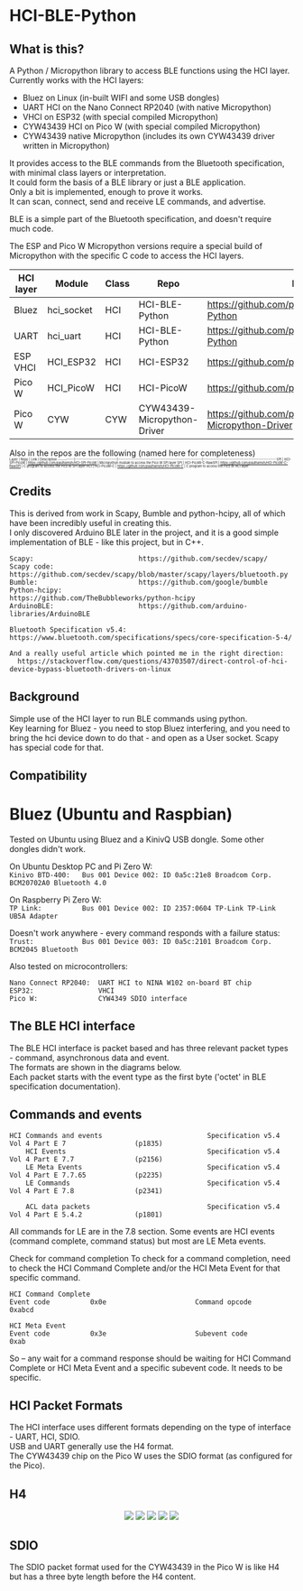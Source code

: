 # HCI-BLE-Python

## What is this? 

A Python / Micropython library to access BLE functions using the HCI layer.   
Currently works with the HCI layers:
- Bluez on Linux (in-built WIFI and some USB dongles)   
- UART HCI on the Nano Connect RP2040 (with native Micropython)
- VHCI on ESP32 (with special compiled Micropython)   
- CYW43439 HCI on Pico W (with special compiled Micropython)
- CYW43439 native Micropython (includes its own CYW43439 driver written in Micropython)      

It provides access to the BLE commands from the Bluetooth specification, with minimal class layers or interpretation.  
It could form the basis of a BLE library or just a BLE application.   
Only a bit is implemented, enough to prove it works.  
It can scan, connect, send and receive LE commands, and advertise.   

BLE is a simple part of the Bluetooth specification, and doesn't require much code.   

The ESP and Pico W Micropython versions require a special build of Micropython with the specific C code to access the HCI layers.   

 HCI layer | Module     | Class        | Repo                        | Link
-----------|------------|--------------|-----------------------------|---------------------------------------------------------
 Bluez     | hci_socket | HCI          | HCI-BLE-Python              | https://github.com/paulhamsh/HCI-BLE-Python
 UART      | hci_uart   | HCI          | HCI-BLE-Python              | https://github.com/paulhamsh/HCI-BLE-Python
 ESP VHCI  | HCI_ESP32  | HCI          | HCI-ESP32                   | https://github.com/paulhamsh/HCI-ESP32
 Pico W    | HCI_PicoW  | HCI          | HCI-PicoW                   | https://github.com/paulhamsh/HCI-PicoW
 Pico W    | CYW        | CYW          | CYW43439-Micropython-Driver | https://github.com/paulhamsh/CYW43439-Micropython-Driver     

Also in the repos are the following (named here for completeness)    
<span style="font-size:0.4em;">
 Layer     | Repo                        | Link                                                     | Description
-----------|-----------------------------|----------------------------------------------------------|--------------------------------------------------
 SPI       | HCI-SPI-PicoW               | https://github.com/paulhamsh/HCI-SPI-PicoW               | Micropython module to access the Pico W SPI layer
 SPI       | HCI-PicoW-C-RawSPI          | https://github.com/paulhamsh/HCI-PicoW-C-RawSPI          | C program to access the Pico W SPI layer
 HCI       | HCI-PicoW-C                 | https://github.com/paulhamsh/HCI-PicoW-C                 | C program to access the Pico W HCI layer 
 </span>


## Credits

This is derived from work in Scapy, Bumble and python-hcipy, all of which have been incredibly useful in creating this.   
I only discovered Arduino BLE later in the project, and it is a good simple implementation of BLE - like this project, but in C++.   

```
Scapy:                          https://github.com/secdev/scapy/
Scapy code:                     https://github.com/secdev/scapy/blob/master/scapy/layers/bluetooth.py
Bumble:                         https://github.com/google/bumble
Python-hcipy:                   https://github.com/TheBubbleworks/python-hcipy
ArduinoBLE:                     https://github.com/arduino-libraries/ArduinoBLE   

Bluetooth Specification v5.4:   https://www.bluetooth.com/specifications/specs/core-specification-5-4/

And a really useful article which pointed me in the right direction: 
  https://stackoverflow.com/questions/43703507/direct-control-of-hci-device-bypass-bluetooth-drivers-on-linux
```

## Background

Simple use of the HCI layer to run BLE commands using python.      
Key learning for Bluez - you need to stop Bluez interfering, and you need to bring the hci device down to do that - and open as a User socket.   Scapy has special code for that.


## Compatibility  

# Bluez (Ubuntu and Raspbian)

Tested on Ubuntu using Bluez and a KinivQ USB dongle. Some other dongles didn't work.    

On Ubuntu Desktop PC and Pi Zero W:    
```Kinivo BTD-400:   Bus 001 Device 002: ID 0a5c:21e8 Broadcom Corp. BCM20702A0 Bluetooth 4.0 ```  

On Raspberry Pi Zero W:   
```TP Link:          Bus 001 Device 002: ID 2357:0604 TP-Link TP-Link UB5A Adapter ```  

Doesn't work anywhere - every command responds with a failure status:    
```Trust:            Bus 001 Device 003: ID 0a5c:2101 Broadcom Corp. BCM2045 Bluetooth```

Also tested on microcontrollers:

```
Nano Connect RP2040:  UART HCI to NINA W102 on-board BT chip
ESP32:                VHCI
Pico W:               CYW4349 SDIO interface
```   
  
## The BLE HCI interface

The BLE HCI interface is packet based and has three relevant packet types - command, asynchronous data and event.   
The formats are shown in the diagrams below.   
Each packet starts with the event type as the first byte ('octet' in BLE specification documentation).   


## Commands and events
```
HCI Commands and events                          Specification v5.4  Vol 4 Part E 7                 (p1835)
    HCI Events                                   Specification v5.4  Vol 4 Part E 7.7               (p2156)
    LE Meta Events                               Specification v5.4  Vol 4 Part E 7.7.65            (p2235)
    LE Commands                                  Specification v5.4  Vol 4 Part E 7.8               (p2341)

    ACL data packets                             Specification v5.4  Vol 4 Part E 5.4.2             (p1801)
```
All commands for LE are in the 7.8 section.
Some events are HCI events (command complete, command status) but most are LE Meta events.

Check for command completion
To check for a command completion, need to check the HCI Command Complete and/or the HCI Meta Event for that specific command.

```
HCI Command Complete
Event code          0x0e                      Command opcode           0xabcd

HCI Meta Event                 
Event code          0x3e                      Subevent code            0xab
```
So – any wait for a command response should be waiting for HCI Command Complete or HCI Meta Event and a specific subevent code. It needs to be specific.

## HCI Packet Formats

The HCI interface uses different formats depending on the type of interface - UART, HCI, SDIO.   
USB and UART generally use the H4 format.   
The CYW43439 chip on the Pico W uses the SDIO format (as configured for the Pico).   

## H4

<p align="center">
  <img src="https://github.com/paulhamsh/HCI-BLE-Python/blob/main/pictures/HCI Packet Types.jpg" >
  <img src="https://github.com/paulhamsh/HCI-BLE-Python/blob/main/pictures/HCI Command Packet.jpg">
  <img src="https://github.com/paulhamsh/HCI-BLE-Python/blob/main/pictures/HCI Command Opcode.jpg">
  <img src="https://github.com/paulhamsh/HCI-BLE-Python/blob/main/pictures/HCI ACL Packet.jpg">
  <img src="https://github.com/paulhamsh/HCI-BLE-Python/blob/main/pictures/HCI Event Packet.jpg">
</p>

## SDIO   

The SDIO packet format used for the CYW43439 in the Pico W is like H4 but has a three byte length before the H4 content.   

